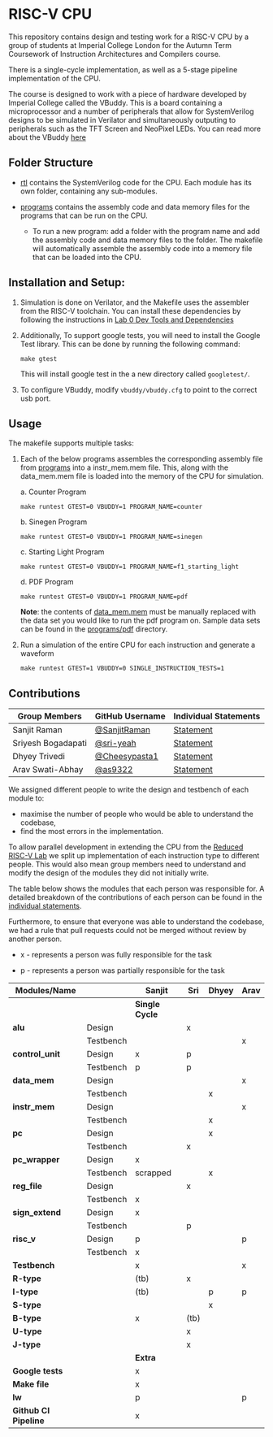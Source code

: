 # RISC-V CPU

This repository contains design and testing work for a RISC-V CPU by a group of students at Imperial College London for the Autumn Term Coursework of Instruction Architectures and Compilers course.

There is a single-cycle implementation, as well as a 5-stage pipeline implementation of the CPU.

The course is designed to work with a piece of hardware developed by Imperial College called the VBuddy. This is a board containing a microprocessor and a number of peripherals that allow for SystemVerilog designs to be simulated in Verilator and simultaneously outputing to peripherals such as the TFT Screen and NeoPixel LEDs. You can read more about the VBuddy [here](http://www.ee.ic.ac.uk/pcheung/teaching/EIE2-IAC/Lecture%203%20-%20Verilator%20&%20Testbenches%20(notes).pdf)

## Folder Structure
* [rtl](/rtl/) contains the SystemVerilog code for the CPU. Each module has its own folder, containing any sub-modules.

* [programs](/programs/) contains the assembly code and data memory files for the programs that can be run on the CPU. 

    * To run a new program: add a folder with the program name and add the assembly code and data memory files to the folder. The makefile will automatically assemble the assembly code into a memory file that can be loaded into the CPU.


## Installation and Setup:

1. Simulation is done on Verilator, and the Makefile uses the assembler from the RISC-V toolchain. You can install these dependencies by following the instructions in [Lab 0 Dev Tools and Dependencies](https://github.com/EIE2-IAC-Labs/Lab0-devtools)

2. Additionally, To support google tests, you will need to install the Google Test library. This can be done by running the following command:

    ```make gtest```

    This will install google test in the a new directory called `googletest/`.

3. To configure VBuddy, modify `vbuddy/vbuddy.cfg` to point to the correct usb port.

## Usage

The makefile supports multiple tasks:

1. Each of the below programs assembles the corresponding assembly file from [programs](/programs/) into a instr_mem.mem file. This, along with the data_mem.mem file is loaded into the memory of the CPU for simulation.

    a. Counter Program

    ```make runtest GTEST=0 VBUDDY=1 PROGRAM_NAME=counter```

    b. Sinegen Program

    ```make runtest GTEST=0 VBUDDY=1 PROGRAM_NAME=sinegen```
    
    c. Starting Light Program

    ```make runtest GTEST=0 VBUDDY=1 PROGRAM_NAME=f1_starting_light```

    d. PDF Program

    ```make runtest GTEST=0 VBUDDY=1 PROGRAM_NAME=pdf```
    
    **Note**: the contents of [data_mem.mem](/programs/pdf/data_mem.mem) must be manually replaced with the data set you would like to run the pdf program on. Sample data sets can be found in the [programs/pdf](/programs/pdf/) directory.

2. Run a simulation of the entire CPU for each instruction and generate a waveform
    
    ```make runtest GTEST=1 VBUDDY=0 SINGLE_INSTRUCTION_TESTS=1```


## Contributions

| Group Members       | GitHub Username     | Individual Statements |
|---------------------|---------------------|-----------------------|
| Sanjit Raman        | [@SanjitRaman](https://github.com/SanjitRaman) | [Statement](/statements/sanjit.md) |
| Sriyesh Bogadapati  | [@sri-yeah](https://github.com/sri-yeah) | [Statement](/statements/sriyesh.md) |
| Dhyey Trivedi       | [@Cheesypasta1](https://github.com/Cheesypasta1) | [Statement](/statements/dhyey.md) |
| Arav Swati-Abhay    | [@as9322](https://github.com/as9322) | [Statement](/statements/arav.md) |

We assigned different people to write the design and testbench of each module to:
-  maximise the number of people who would be able to understand the codebase,
- find the most errors in the implementation. 

To allow parallel development in extending the CPU from the [Reduced RISC-V Lab](https://github.com/SanjitRaman/Team-10-Reduced-RISC-V) we split up implementation of each instruction type to different people. This would also mean group members need to understand and modify the design of the modules they did not initially write.

The table below shows the modules that each person was responsible for. A detailed breakdown of the contributions of each person can be found in the [individual statements](/statements/).


Furthermore, to ensure that everyone was able to understand the codebase, we had a rule that pull requests could not be merged without review by another person. 

- x - represents a person was fully responsible for the task

- p - represents a person was partially responsible for the task

| Modules/Name       |           | Sanjit   | Sri  | Dhyey | Arav |
|--------------------|-----------|----------|------|-------|------|
|                    |           |  **Single Cycle**        |      |       |      |
| **alu**                | Design    |          | x    |       |      |
|                    | Testbench |          |      |       | x    |
| **control_unit**       | Design    | x        | p    |       |      |
|                    | Testbench | p        | p    |       |      |
| **data_mem**           | Design    |          |      |       | x    |
|                    | Testbench |          |      | x     |      |
| **instr_mem**          | Design    |          |      |       | x    |
|                    | Testbench |          |      | x     |      |
| **pc**                 | Design    |          |      | x     |      |
|                    | Testbench |          | x    |       |      |
| **pc_wrapper**         | Design    | x        |      |       |      |
|                    | Testbench | scrapped |      | x     |      |
| **reg_file**           | Design    |          | x    |       |      |
|                    | Testbench | x        |      |       |      |
| **sign_extend**        | Design    | x        |      |       |      |
|                    | Testbench |          | p    |       |      |
| **risc_v**             | Design    | p        |      |       | p    |
|                    | Testbench | x        |      |       |      |
| **Testbench**          |           | x        |      |       | x    |
| **R-type**             |           | (tb)     | x    |       |      |
| **I-type**             |           | (tb)     |      | p     | p    |
| **S-type**             |           |          |      | x     |      |
| **B-type**             |           | x        | (tb) |       |      |
| **U-type**             |           |          | x    |       |      |
| **J-type**             |           |          | x    |       |      |
|           |           |      **Extra**    |      |       |      |
| **Google tests**       |           | x        |      |       |      |
| **Make file**          |           | x        |      |       |      |
| **lw**                 |           | p        |      |       | p    |
| **Github CI Pipeline** |           | x        |      |       |      |
